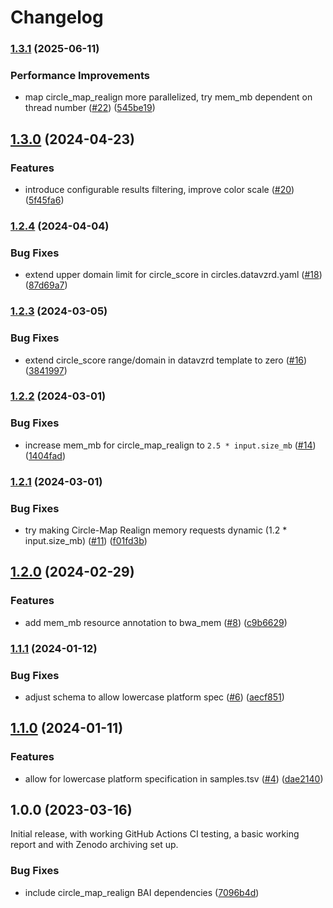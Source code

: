 # Changelog

### [1.3.1](https://www.github.com/snakemake-workflows/dna-seq-short-read-circle-map/compare/v1.3.0...v1.3.1) (2025-06-11)


### Performance Improvements

* map circle_map_realign more parallelized, try mem_mb dependent on thread number ([#22](https://www.github.com/snakemake-workflows/dna-seq-short-read-circle-map/issues/22)) ([545be19](https://www.github.com/snakemake-workflows/dna-seq-short-read-circle-map/commit/545be1944340cf76cb2764a97e6ee24d905f5321))

## [1.3.0](https://www.github.com/snakemake-workflows/dna-seq-short-read-circle-map/compare/v1.2.4...v1.3.0) (2024-04-23)


### Features

* introduce configurable results filtering, improve color scale ([#20](https://www.github.com/snakemake-workflows/dna-seq-short-read-circle-map/issues/20)) ([5f45fa6](https://www.github.com/snakemake-workflows/dna-seq-short-read-circle-map/commit/5f45fa6589eefcca8291f90892e7c61dad0ddcf6))

### [1.2.4](https://www.github.com/snakemake-workflows/dna-seq-short-read-circle-map/compare/v1.2.3...v1.2.4) (2024-04-04)


### Bug Fixes

* extend upper domain limit for circle_score in circles.datavzrd.yaml ([#18](https://www.github.com/snakemake-workflows/dna-seq-short-read-circle-map/issues/18)) ([87d69a7](https://www.github.com/snakemake-workflows/dna-seq-short-read-circle-map/commit/87d69a7fe991b03162eff23caa604b9a7329beb6))

### [1.2.3](https://www.github.com/snakemake-workflows/dna-seq-short-read-circle-map/compare/v1.2.2...v1.2.3) (2024-03-05)


### Bug Fixes

* extend circle_score range/domain in datavzrd template to zero ([#16](https://www.github.com/snakemake-workflows/dna-seq-short-read-circle-map/issues/16)) ([3841997](https://www.github.com/snakemake-workflows/dna-seq-short-read-circle-map/commit/3841997af6365ae4894318a7d7e6a66989e28fb2))

### [1.2.2](https://www.github.com/snakemake-workflows/dna-seq-short-read-circle-map/compare/v1.2.1...v1.2.2) (2024-03-01)


### Bug Fixes

* increase mem_mb for circle_map_realign to `2.5 * input.size_mb` ([#14](https://www.github.com/snakemake-workflows/dna-seq-short-read-circle-map/issues/14)) ([1404fad](https://www.github.com/snakemake-workflows/dna-seq-short-read-circle-map/commit/1404fad9a751a3df6ee4e294885b7004d73850f0))

### [1.2.1](https://www.github.com/snakemake-workflows/dna-seq-short-read-circle-map/compare/v1.2.0...v1.2.1) (2024-03-01)


### Bug Fixes

* try making Circle-Map Realign memory requests dynamic (1.2 * input.size_mb) ([#11](https://www.github.com/snakemake-workflows/dna-seq-short-read-circle-map/issues/11)) ([f01fd3b](https://www.github.com/snakemake-workflows/dna-seq-short-read-circle-map/commit/f01fd3b78ae033abcfce20a020c467682e5eda6d))

## [1.2.0](https://www.github.com/snakemake-workflows/dna-seq-short-read-circle-map/compare/v1.1.1...v1.2.0) (2024-02-29)


### Features

* add mem_mb resource annotation to bwa_mem ([#8](https://www.github.com/snakemake-workflows/dna-seq-short-read-circle-map/issues/8)) ([c9b6629](https://www.github.com/snakemake-workflows/dna-seq-short-read-circle-map/commit/c9b662984921a48857b58048a31435d62f44ae24))

### [1.1.1](https://www.github.com/snakemake-workflows/dna-seq-short-read-circle-map/compare/v1.1.0...v1.1.1) (2024-01-12)


### Bug Fixes

* adjust schema to allow lowercase platform spec ([#6](https://www.github.com/snakemake-workflows/dna-seq-short-read-circle-map/issues/6)) ([aecf851](https://www.github.com/snakemake-workflows/dna-seq-short-read-circle-map/commit/aecf851a0d11995a57079c6936dd50e6a5e02deb))

## [1.1.0](https://www.github.com/snakemake-workflows/dna-seq-short-read-circle-map/compare/v1.0.0...v1.1.0) (2024-01-11)


### Features

* allow for lowercase platform specification in samples.tsv ([#4](https://www.github.com/snakemake-workflows/dna-seq-short-read-circle-map/issues/4)) ([dae2140](https://www.github.com/snakemake-workflows/dna-seq-short-read-circle-map/commit/dae21408f949fe7b999f29226d1eb0a1e388ed8c))

## 1.0.0 (2023-03-16)

Initial release, with working GitHub Actions CI testing, a basic working report and with Zenodo archiving set up.

### Bug Fixes

* include circle_map_realign BAI dependencies ([7096b4d](https://www.github.com/snakemake-workflows/dna-seq-short-read-circle-map/commit/7096b4d3900fa46eef29f3dd273fe19c8841b1a3))

